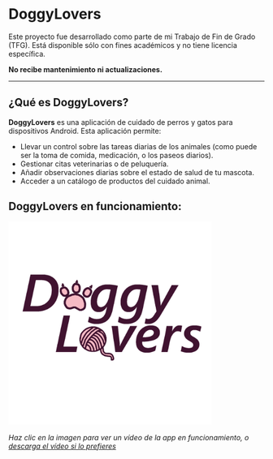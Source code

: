 # DoggyLovers
Este proyecto fue desarrollado como parte de mi Trabajo de Fin de Grado (TFG). 
Está disponible sólo con fines académicos y no tiene licencia específica.

**No recibe mantenimiento ni actualizaciones.**

<!-- 
## Índice
//TODO
-->
---
## ¿Qué es DoggyLovers?
**DoggyLovers** es una aplicación de cuidado de perros y gatos para dispositivos Android. Esta aplicación permite: 
- Llevar un control sobre las tareas diarias de los animales (como puede ser la toma de
comida, medicación, o los paseos diarios).
- Gestionar citas veterinarias o de peluquería.
- Añadir observaciones diarias sobre el estado de salud de tu mascota.
- Acceder a un catálogo de productos del cuidado animal.

## DoggyLovers en funcionamiento:

<a href="https://youtube.com/shorts/iGbsuzOtbVA?feature=share">
  <img src="app\src\main\res\drawable\doggylovers_logo_grande.png" style="max-width: 100%; width: 400px;" >
</a>

*Haz clic en la imagen para ver un vídeo de la app en funcionamiento, o [descarga el vídeo si lo prefieres](DoggyLovers_preview.mp4)*

<!--
## Instalación

### 1. Requisitos del sistema

Para instalar y ejecutar DoggyLovers, tu dispositivo móvil debe cumplir con los siguientes
requisitos mínimos:
- El sistema operativo debe ser Android 7.0 o superior
- Recomendable conexión a internet para ir actualizando los datos de la aplicación

### 2. Pasos de Instalación
1. Dercarga el archivo .apk de la aplicación, llamado `doggylovers.apk`
    
    Descarga el archivo .apk desde el apartado `releases` de este repositorio.
2. Permitir la instalación de archivos .apk
    
    - Muchos dispositivos android permiten instalar archivos `.apk` directamente. Sin embargo algunos modelos o versiones de Android requieren activar la opción . Sin embargo, algunos modelos o versiones de Android requieren activar una opción para instalar aplicaciones de fuentes desconocidas. 
    - Si tu dispositivo no permite instalar el `.apk`, sigue estos pasos para habilitarlo:
        - Para Android 8.0 (Oreo) y versiones posteriores:
            - Ve a Ajustes > Aplicaciones y notificaciones > Avanzado > Acceso especial a aplicaciones > Instalar aplicaciones desconocidas.
            - Selecciona el navegador o explorador de archivos que estás usando para abrir el `.apk` y habilita la opción Permitir desde esta fuente.
        - Para versiones anteriores de Android:
            - Ve a Ajustes > Seguridad > Instalar aplicaciones de fuentes desconocidas y habilita esta opción.
    - En caso de que lo anterior no funcionara, hay aplicaciones específicas en el mercado para instalar `.apk`
3. Instalar el archivo .apk
    
    Una vez habilitada la opción para instalar aplicaciones de fuentes desconocidas, abre el archivo `doggylovers.apk` desde tu explorador de archivos o navegador y selecciona Instalar.

4. Finaliza la instalación
    
    Espera a que la instalación se complete. Luego, busca el ícono de la aplicación en la pantalla de inicio de tu dispositivo o en el cajón de aplicaciones.

5. Abrir y usar la aplicación
    
    Toca el ícono de la aplicación y ya podrás empezar a usarla.

-->
